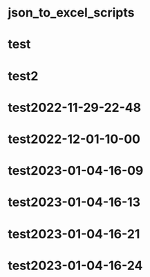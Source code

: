 # json_to_excel_scripts
# test
# test2
# test2022-11-29-22-48
# test2022-12-01-10-00
# test2023-01-04-16-09
# test2023-01-04-16-13
# test2023-01-04-16-21
# test2023-01-04-16-24